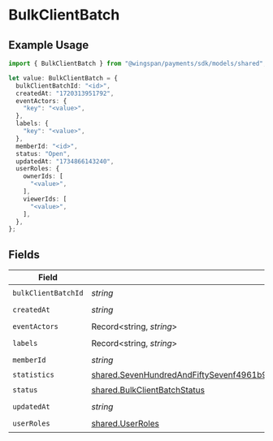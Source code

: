 # BulkClientBatch

## Example Usage

```typescript
import { BulkClientBatch } from "@wingspan/payments/sdk/models/shared";

let value: BulkClientBatch = {
  bulkClientBatchId: "<id>",
  createdAt: "1720313951792",
  eventActors: {
    "key": "<value>",
  },
  labels: {
    "key": "<value>",
  },
  memberId: "<id>",
  status: "Open",
  updatedAt: "1734866143240",
  userRoles: {
    ownerIds: [
      "<value>",
    ],
    viewerIds: [
      "<value>",
    ],
  },
};
```

## Fields

| Field                                                                                                                                                                                                                 | Type                                                                                                                                                                                                                  | Required                                                                                                                                                                                                              | Description                                                                                                                                                                                                           |
| --------------------------------------------------------------------------------------------------------------------------------------------------------------------------------------------------------------------- | --------------------------------------------------------------------------------------------------------------------------------------------------------------------------------------------------------------------- | --------------------------------------------------------------------------------------------------------------------------------------------------------------------------------------------------------------------- | --------------------------------------------------------------------------------------------------------------------------------------------------------------------------------------------------------------------- |
| `bulkClientBatchId`                                                                                                                                                                                                   | *string*                                                                                                                                                                                                              | :heavy_check_mark:                                                                                                                                                                                                    | N/A                                                                                                                                                                                                                   |
| `createdAt`                                                                                                                                                                                                           | *string*                                                                                                                                                                                                              | :heavy_check_mark:                                                                                                                                                                                                    | N/A                                                                                                                                                                                                                   |
| `eventActors`                                                                                                                                                                                                         | Record<string, *string*>                                                                                                                                                                                              | :heavy_check_mark:                                                                                                                                                                                                    | N/A                                                                                                                                                                                                                   |
| `labels`                                                                                                                                                                                                              | Record<string, *string*>                                                                                                                                                                                              | :heavy_check_mark:                                                                                                                                                                                                    | N/A                                                                                                                                                                                                                   |
| `memberId`                                                                                                                                                                                                            | *string*                                                                                                                                                                                                              | :heavy_check_mark:                                                                                                                                                                                                    | N/A                                                                                                                                                                                                                   |
| `statistics`                                                                                                                                                                                                          | [shared.SevenHundredAndFiftySevenf4961b94334fd41cedc27262be7b14583377703cda6490b996969bd4e66c2](../../../sdk/models/shared/sevenhundredandfiftysevenf4961b94334fd41cedc27262be7b14583377703cda6490b996969bd4e66c2.md) | :heavy_minus_sign:                                                                                                                                                                                                    | N/A                                                                                                                                                                                                                   |
| `status`                                                                                                                                                                                                              | [shared.BulkClientBatchStatus](../../../sdk/models/shared/bulkclientbatchstatus.md)                                                                                                                                   | :heavy_check_mark:                                                                                                                                                                                                    | N/A                                                                                                                                                                                                                   |
| `updatedAt`                                                                                                                                                                                                           | *string*                                                                                                                                                                                                              | :heavy_check_mark:                                                                                                                                                                                                    | N/A                                                                                                                                                                                                                   |
| `userRoles`                                                                                                                                                                                                           | [shared.UserRoles](../../../sdk/models/shared/userroles.md)                                                                                                                                                           | :heavy_check_mark:                                                                                                                                                                                                    | N/A                                                                                                                                                                                                                   |
